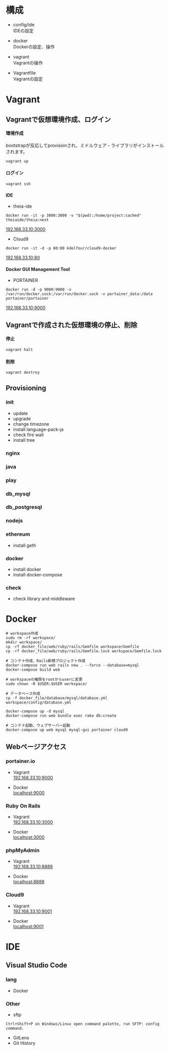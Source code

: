 # 構成
- config/ide  
IDEの設定

- docker  
Dockerの設定、操作

- vagrant  
Vagrantの操作

- Vagrantfile  
Vagrantの設定

# Vagrant

## Vagrantで仮想環境作成、ログイン

#### 環境作成  
bootstrapが反応してprovisionされ、ミドルウェア・ライブラリがインストールされます。
```
vagrant up
```

#### ログイン

```
vagrant ssh
```

#### IDE

- theia-ide

```
docker run -it -p 3000:3000 -v "$(pwd):/home/project:cached" theiaide/theia:next
```

[192.168.33.10:3000](http://192.168.33.10:3000)

- Cloud9
 
```
docker run -it -d -p 80:80 kdelfour/cloud9-docker
```

[192.168.33.10:80](http://192.168.33.10:80)

#### Docker GUI Management Tool

- PORTAINER
 
```
docker run -d -p 9000:9000 -v /var/run/docker.sock:/var/run/docker.sock -v portainer_data:/data portainer/portainer
```

[192.168.33.10:9000](http://192.168.33.10:9000)

## Vagrantで作成された仮想環境の停止、削除

#### 停止

```
vagrant halt
```

#### 削除

```
vagrant destroy
```

## Provisioning

### init
- update
- upgrade
- change timezone
- install language-pack-ja
- check fire wall
- install tree

### nginx

### java

### play

### db_mysql

### db_postgresql

### nodejs

### ethereum
- install geth

### docker
- install docker
- install docker-compose

### check
- check library and middleware

# Docker

```
# workspace作成
sudo rm -rf workspace/
mkdir workspace/
cp -rf docker_file/web/ruby/rails/Gemfile workspace/Gemfile
cp -rf docker_file/web/ruby/rails/Gemfile.lock workspace/Gemfile.lock

# コンテナ作成、Rails新規プロジェクト作成 
docker-compose run web rails new . --force --database=mysql
docker-compose build web

# workspaceの権限をrootからuserに変更
sudo chown -R $USER:$USER workspace/

# データベース作成 
cp -f docker_file/database/mysql/database.yml workspace/config/database.yml

docker-compose up -d mysql
docker-compose run web bundle exec rake db:create

# コンテナ起動、ウェブサーバー起動 
docker-compose up web mysql mysql-gui portainer cloud9
```

## Webページアクセス

### portainer.io  
- Vagrant  
[192.168.33.10:9000](http://192.168.33.10:9000)

- Docker  
[localhost:9000](http://localhost:9000)

### Ruby On Rails  
- Vagrant  
[192.168.33.10:3000](http://192.168.33.10:3000)

- Docker  
[localhost:3000](http://localhost:3000)

### phpMyAdmin  
- Vagrant  
[192.168.33.10:8888](http://192.168.33.10:8888)

- Docker  
[localhost:8888](http://localhost:8888)

### Cloud9  
- Vagrant  
[192.168.33.10:9001](http://192.168.33.10:9001)

- Docker  
[localhost:9001](http://localhost:9001)


# IDE
## Visual Studio Code

### lang
- Docker

### Other

- sftp

```
Ctrl+Shift+P on Windows/Linux open command palette, run SFTP: config command.
```

- GitLens
- Git History


